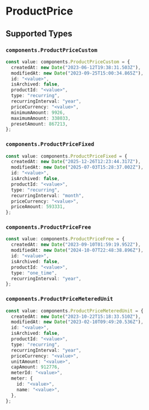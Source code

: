 # ProductPrice


## Supported Types

### `components.ProductPriceCustom`

```typescript
const value: components.ProductPriceCustom = {
  createdAt: new Date("2023-06-12T19:38:31.503Z"),
  modifiedAt: new Date("2023-09-25T15:00:34.865Z"),
  id: "<value>",
  isArchived: false,
  productId: "<value>",
  type: "recurring",
  recurringInterval: "year",
  priceCurrency: "<value>",
  minimumAmount: 9926,
  maximumAmount: 338033,
  presetAmount: 867213,
};
```

### `components.ProductPriceFixed`

```typescript
const value: components.ProductPriceFixed = {
  createdAt: new Date("2025-12-26T12:23:44.317Z"),
  modifiedAt: new Date("2025-07-03T15:28:37.002Z"),
  id: "<value>",
  isArchived: false,
  productId: "<value>",
  type: "recurring",
  recurringInterval: "month",
  priceCurrency: "<value>",
  priceAmount: 593331,
};
```

### `components.ProductPriceFree`

```typescript
const value: components.ProductPriceFree = {
  createdAt: new Date("2023-09-10T01:59:19.952Z"),
  modifiedAt: new Date("2024-10-07T22:48:38.896Z"),
  id: "<value>",
  isArchived: false,
  productId: "<value>",
  type: "one_time",
  recurringInterval: "year",
};
```

### `components.ProductPriceMeteredUnit`

```typescript
const value: components.ProductPriceMeteredUnit = {
  createdAt: new Date("2023-10-22T15:18:33.510Z"),
  modifiedAt: new Date("2023-02-10T09:49:20.536Z"),
  id: "<value>",
  isArchived: false,
  productId: "<value>",
  type: "recurring",
  recurringInterval: "year",
  priceCurrency: "<value>",
  unitAmount: "<value>",
  capAmount: 912776,
  meterId: "<value>",
  meter: {
    id: "<value>",
    name: "<value>",
  },
};
```

